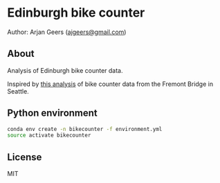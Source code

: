# Edinburgh bike counter

Author: Arjan Geers (ajgeers@gmail.com)


## About

Analysis of Edinburgh bike counter data.

Inspired by [this analysis](https://github.com/jakevdp/JupyterWorkflow) of bike counter data from the Fremont Bridge in Seattle.


## Python environment

```sh
conda env create -n bikecounter -f environment.yml
source activate bikecounter
```


## License

MIT